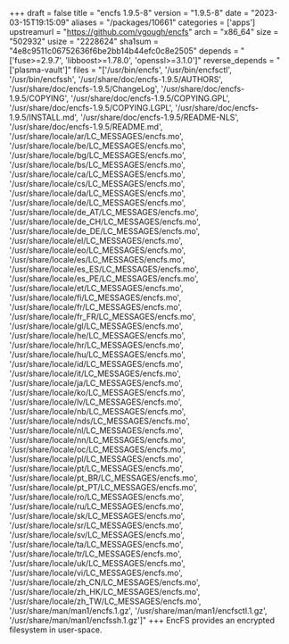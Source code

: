 +++
draft = false
title = "encfs 1.9.5-8"
version = "1.9.5-8"
date = "2023-03-15T19:15:09"
aliases = "/packages/10661"
categories = ['apps']
upstreamurl = "https://github.com/vgough/encfs"
arch = "x86_64"
size = "502932"
usize = "2228624"
sha1sum = "4e8c9511c06752636f6be2bb14b44efc0c8e2505"
depends = "['fuse>=2.9.7', 'libboost>=1.78.0', 'openssl>=3.1.0']"
reverse_depends = "['plasma-vault']"
files = "['/usr/bin/encfs', '/usr/bin/encfsctl', '/usr/bin/encfssh', '/usr/share/doc/encfs-1.9.5/AUTHORS', '/usr/share/doc/encfs-1.9.5/ChangeLog', '/usr/share/doc/encfs-1.9.5/COPYING', '/usr/share/doc/encfs-1.9.5/COPYING.GPL', '/usr/share/doc/encfs-1.9.5/COPYING.LGPL', '/usr/share/doc/encfs-1.9.5/INSTALL.md', '/usr/share/doc/encfs-1.9.5/README-NLS', '/usr/share/doc/encfs-1.9.5/README.md', '/usr/share/locale/ar/LC_MESSAGES/encfs.mo', '/usr/share/locale/be/LC_MESSAGES/encfs.mo', '/usr/share/locale/bg/LC_MESSAGES/encfs.mo', '/usr/share/locale/bs/LC_MESSAGES/encfs.mo', '/usr/share/locale/ca/LC_MESSAGES/encfs.mo', '/usr/share/locale/cs/LC_MESSAGES/encfs.mo', '/usr/share/locale/da/LC_MESSAGES/encfs.mo', '/usr/share/locale/de/LC_MESSAGES/encfs.mo', '/usr/share/locale/de_AT/LC_MESSAGES/encfs.mo', '/usr/share/locale/de_CH/LC_MESSAGES/encfs.mo', '/usr/share/locale/de_DE/LC_MESSAGES/encfs.mo', '/usr/share/locale/el/LC_MESSAGES/encfs.mo', '/usr/share/locale/eo/LC_MESSAGES/encfs.mo', '/usr/share/locale/es/LC_MESSAGES/encfs.mo', '/usr/share/locale/es_ES/LC_MESSAGES/encfs.mo', '/usr/share/locale/es_PE/LC_MESSAGES/encfs.mo', '/usr/share/locale/et/LC_MESSAGES/encfs.mo', '/usr/share/locale/fi/LC_MESSAGES/encfs.mo', '/usr/share/locale/fr/LC_MESSAGES/encfs.mo', '/usr/share/locale/fr_FR/LC_MESSAGES/encfs.mo', '/usr/share/locale/gl/LC_MESSAGES/encfs.mo', '/usr/share/locale/he/LC_MESSAGES/encfs.mo', '/usr/share/locale/hr/LC_MESSAGES/encfs.mo', '/usr/share/locale/hu/LC_MESSAGES/encfs.mo', '/usr/share/locale/id/LC_MESSAGES/encfs.mo', '/usr/share/locale/it/LC_MESSAGES/encfs.mo', '/usr/share/locale/ja/LC_MESSAGES/encfs.mo', '/usr/share/locale/ko/LC_MESSAGES/encfs.mo', '/usr/share/locale/lv/LC_MESSAGES/encfs.mo', '/usr/share/locale/nb/LC_MESSAGES/encfs.mo', '/usr/share/locale/nds/LC_MESSAGES/encfs.mo', '/usr/share/locale/nl/LC_MESSAGES/encfs.mo', '/usr/share/locale/nn/LC_MESSAGES/encfs.mo', '/usr/share/locale/oc/LC_MESSAGES/encfs.mo', '/usr/share/locale/pl/LC_MESSAGES/encfs.mo', '/usr/share/locale/pt/LC_MESSAGES/encfs.mo', '/usr/share/locale/pt_BR/LC_MESSAGES/encfs.mo', '/usr/share/locale/pt_PT/LC_MESSAGES/encfs.mo', '/usr/share/locale/ro/LC_MESSAGES/encfs.mo', '/usr/share/locale/ru/LC_MESSAGES/encfs.mo', '/usr/share/locale/sk/LC_MESSAGES/encfs.mo', '/usr/share/locale/sr/LC_MESSAGES/encfs.mo', '/usr/share/locale/sv/LC_MESSAGES/encfs.mo', '/usr/share/locale/ta/LC_MESSAGES/encfs.mo', '/usr/share/locale/tr/LC_MESSAGES/encfs.mo', '/usr/share/locale/uk/LC_MESSAGES/encfs.mo', '/usr/share/locale/vi/LC_MESSAGES/encfs.mo', '/usr/share/locale/zh_CN/LC_MESSAGES/encfs.mo', '/usr/share/locale/zh_HK/LC_MESSAGES/encfs.mo', '/usr/share/locale/zh_TW/LC_MESSAGES/encfs.mo', '/usr/share/man/man1/encfs.1.gz', '/usr/share/man/man1/encfsctl.1.gz', '/usr/share/man/man1/encfssh.1.gz']"
+++
EncFS provides an encrypted filesystem in user-space.